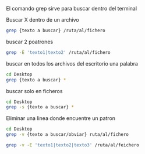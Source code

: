 El comando grep sirve para buscar dentro del terminal

Buscar X dentro de un archivo
```sh fold:"Buscar texto en un fichero"
grep {texto a buscar} /ruta/al/fichero
```


buscar 2 poatrones
```sh fold:"Buscar con 2 patrones"
grep -E 'texto1|texto2' /ruta/al/fichero
```


buscar en todos los archivos del escritorio una palabra
```sh fold:"buscar en todos los archivos del escritorio una palabra"
cd Desktop
grep {texto a buscar} *
```

buscar solo en ficheros
```sh fold:"buscar en todos los archivos del escritorio una palabra buscando solo en ficheros"
cd Desktop
grep -s {texto a buscar} *
```

Eliminar una linea donde encuentre un patron
```sh fold:"buscar todo menos lo del texto"
cd Desktop
grep -v {texto a buscar/obviar} ruta/al/fichero
```

```sh fold:"buscar en todos los archivos del escritorio una palabra varias palabras"
grep -v -E 'texto1|texto2|texto3' /ruta/al/feichero
```